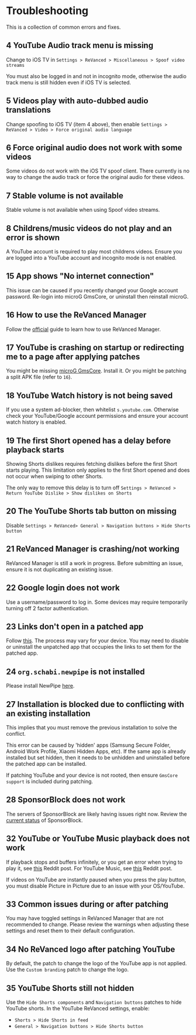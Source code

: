 # Troubleshooting

This is a collection of common errors and fixes.

## 4 YouTube Audio track menu is missing

Change to iOS TV in `Settings > ReVanced > Miscellaneous > Spoof video streams`

You must also be logged in and not in incognito mode, otherwise the audio track menu is still hidden even if iOS TV is selected.

## 5 Videos play with auto-dubbed audio translations

Change spoofing to iOS TV (item 4 above), then enable `Settings > ReVanced > Video > Force original audio language`

## 6 Force original audio does not work with some videos

Some videos do not work with the iOS TV spoof client.  There currently is no way to change the audio track or force the original audio for these videos.

## 7 Stable volume is not available

Stable volume is not available when using Spoof video streams.

## 8 Childrens/music videos do not play and an error is shown

A YouTube account is required to play most childrens videos.  Ensure you are logged into a YouTube account and incognito mode is not enabled.

## 15 App shows "No internet connection"

This issue can be caused if you recently changed your Google account password. Re-login into microG GmsCore, or uninstall then reinstall microG.

## 16 How to use the ReVanced Manager

Follow the [official](https://github.com/revanced/revanced-manager/tree/main/docs) guide to learn how to use ReVanced Manager.

## 17 YouTube is crashing on startup or redirecting me to a page after applying patches

You might be missing [microG GmsCore](https://github.com/revanced/GmsCore/releases/latest). Install it.  Or you might be patching a split APK file (refer to `16`).

## 18 YouTube Watch history is not being saved

If you use a system ad-blocker, then whitelist `s.youtube.com`.  Otherwise check your YouTube/Google account permissions and ensure your account watch history is enabled.

## 19 The first Short opened has a delay before playback starts

Showing Shorts dislikes requires fetching dislikes before the first Short starts playing.  This limitation only applies to the first Short opened and does not occur when swiping to other Shorts.

The only way to remove this delay is to turn off `Settings > ReVanced > Return YouTube Dislike > Show dislikes on Shorts`

## 20 The YouTube Shorts tab button on missing

Disable `Settings > ReVanced> General > Navigation buttons > Hide Shorts button`

## 21 ReVanced Manager is crashing/not working

ReVanced Manager is still a work in progress. Before submitting an issue, ensure it is not duplicating an existing issue.

## 22 Google login does not work

Use a username/password to log in. Some devices may require temporarily turning off 2 factor authentication.

## 23 Links don't open in a patched app

Follow [this](https://support.google.com/pixelphone/answer/6271667). The process may vary for your device. You may need to disable or uninstall the unpatched app that occupies the links to set them for the patched app.

## 24 `org.schabi.newpipe` is not installed

Please install NewPipe [here](https://newpipe.net/#download).

## 27 Installation is blocked due to conflicting with an existing installation

This implies that you must remove the previous installation to solve the conflict.

This error can be caused by 'hidden' apps (Samsung Secure Folder, Android Work Profile, Xiaomi Hidden Apps, etc).  If the same app is already installed but set hidden, then it needs to be unhidden and uninstalled before the patched app can be installed.

If patching YouTube and your device is not rooted, then ensure `GmsCore support` is included during patching.

## 28 SponsorBlock does not work

The servers of SponsorBlock are likely having issues right now. Review the [current status](https://status.sponsor.ajay.app/) of SponsorBlock.

## 32 YouTube or YouTube Music playback does not work

If playback stops and buffers infinitely, or you get an error when trying to play it, see [this](https://www.reddit.com/r/revancedapp/comments/1fk5dph/spoofing_fixes_for_youtube/) Reddit post.
For YouTube Music, see [this](https://www.reddit.com/r/revancedapp/comments/1hfr6ne/youtube_music_playback_issues_fixed/) Reddit post.

If videos on YouTube are instantly paused when you press the play button, you must disable Picture in Picture due to an issue with your OS/YouTube.

## 33 Common issues during or after patching

You may have toggled settings in ReVanced Manager that are not recommended to change. Please review the warnings when adjusting these settings and reset them to their default configuration.

## 34 No ReVanced logo after patching YouTube

By default, the patch to change the logo of the YouTube app is not applied. Use the `Custom branding` patch to change the logo.

## 35 YouTube Shorts still not hidden

Use the `Hide Shorts components` and `Navigation buttons` patches to hide YouTube shorts. In the YouTube ReVanced settings, enable:

- `Shorts > Hide Shorts in feed`
- `General > Navigation buttons > Hide Shorts button`



